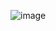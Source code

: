 ![image](https://user-images.githubusercontent.com/1637715/124034149-24105180-d9fb-11eb-815a-eefa02b009a2.png)
